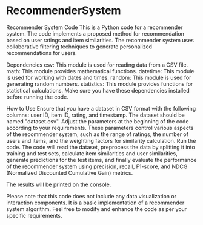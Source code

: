 # RecommenderSystem


Recommender System Code
This is a Python code for a recommender system. The code implements a proposed method for recommendation based on user ratings and item similarities. The recommender system uses collaborative filtering techniques to generate personalized recommendations for users.


Dependencies
csv: This module is used for reading data from a CSV file.
math: This module provides mathematical functions.
datetime: This module is used for working with dates and times.
random: This module is used for generating random numbers.
statistics: This module provides functions for statistical calculations.
Make sure you have these dependencies installed before running the code.


How to Use
Ensure that you have a dataset in CSV format with the following columns: user ID, item ID, rating, and timestamp. The dataset should be named "dataset.csv".
Adjust the parameters at the beginning of the code according to your requirements. These parameters control various aspects of the recommender system, such as the range of ratings, the number of users and items, and the weighting factors for similarity calculation.
Run the code.
The code will read the dataset, preprocess the data by splitting it into training and test sets, calculate item similarities and user similarities, generate predictions for the test items, and finally evaluate the performance of the recommender system using precision, recall, F1-score, and NDCG (Normalized Discounted Cumulative Gain) metrics.

The results will be printed on the console.

Please note that this code does not include any data visualization or interaction components. It is a basic implementation of a recommender system algorithm. Feel free to modify and enhance the code as per your specific requirements.
